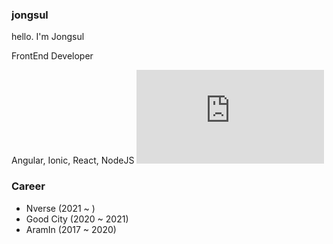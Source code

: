 ### jongsul
hello. I'm Jongsul

FrontEnd Developer

Angular, Ionic, React, NodeJS
![Angular](https://img.shields.io/badge/angular.js?style=flat&logo=angular&logoColor=white)

### Career
- Nverse (2021 ~ )
- Good City (2020 ~ 2021)
- AramIn (2017 ~ 2020)
